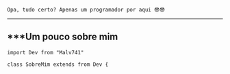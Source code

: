 ```
Opa, tudo certo? Apenas um programador por aqui 😎😎

```
---
***Um pouco sobre mim
---
```
import Dev from "Malv741"

class SobreMim extends from Dev {



